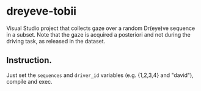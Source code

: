 # dreyeve-tobii
Visual Studio project that collects gaze over a random Dr(eye)ve sequence in a subset. 
Note that the gaze is acquired a posteriori and not during the driving task, as released in the dataset.

## Instruction.
Just set the `sequences` and `driver_id` variables (e.g. {1,2,3,4} and "david"), compile and exec.
